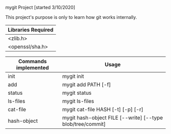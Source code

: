 mygit Project [started 3/10/2020]

This project's purpose is only to learn how git works internally.



| Libraries Required        | 
| -----------------         |
| <zlib.h>                  | 
| <openssl/sha.h>           |

| Commands implemented      | Usage                 |
|---------------------------|-----------------------|
| init                      | mygit init            |
| add                       | mygit add PATH [-f]   |
| status                    | mygit status          |
| ls-files                  | mygit ls-files        |
| cat-file                  | mygit cat-file HASH [-t] [-p] [-r] |
| hash-object               | mygit hash-object FILE [--write] [--type blob/tree/commit]|